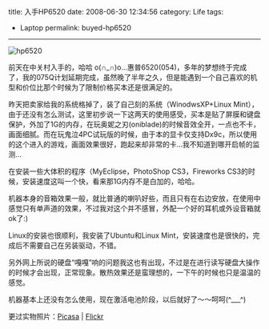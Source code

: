 title: 入手HP6520
date: 2008-06-30 12:34:56
category: Life
tags:
- Laptop
permalink: buyed-hp6520

---

![hp6520][]

前天在中关村入手的，哈哈
o(∩\_∩)o...惠普6520(054)，多年的梦想终于完成了，我的075Q计划延期完成，虽然晚了半年之久，但是能遇到一个自己喜欢的机型和价位比那个时候为了限制价格买本还是很满足的。

昨天把卖家给我的系统格掉了，装了自己刻的系统（WinodwsXP+Linux
Mint），由于还没有怎么测试，这里初步说一下这两天的使用感受，买本是贴了屏膜和键盘保护，外加了1G的内存，在玩奥妮之刃(oniblade)的时候音效全开，一点也不卡，画面细腻。而在玩鬼泣4PC试玩版的时候，由于本的显卡仅支持Dx9c，所以使用的这个进入的游戏，画面效果很好，跑起来却非常的卡...我不知道到哪开启帧的监测...

在安装一些大体积的程序（MyEclipse，PhotoShop CS3，Fireworks
CS3的时候，安装速度这叫一个快，看来那1G内存不是白加的，哈哈。

机器本身的音箱效果一般，就比普通的喇叭好些，而且只有在右边安放，在使用中感觉只有单声道的效果，不过我对这个并不感冒，外配一个好的耳机或外设音箱就ok了:)

Linux的安装也很顺利，我安装了Ubuntu和Linux
Mint，安装速度也是很快的，完成后不需要自己在另装驱动，不错。

另外网上所说的硬盘“嘎嘎”响的问题我这也有出现，不过是在进行读写硬盘大操作的时候才会出现，正常现象。散热效果还是蛮理想的，一下午的时候也只是温温的感觉。

机器基本上还没有怎么使用，现在激活电池阶段，以后就好了～～呵呵(\^\_\_\_\^)

更过实物照片：[Picasa][] | [Flickr][]

  [hp6520]: http://photo1.bababian.com/upload9/20080630/CEB41D28C79FE8923DDBBEB6101E23C6_500.jpg
  [Picasa]: http://picasaweb.google.com/icyleaf.cn/NoteBook
  [Flickr]: http://www.flickr.com/photos/icyleaf/sets/72157605892268961/
